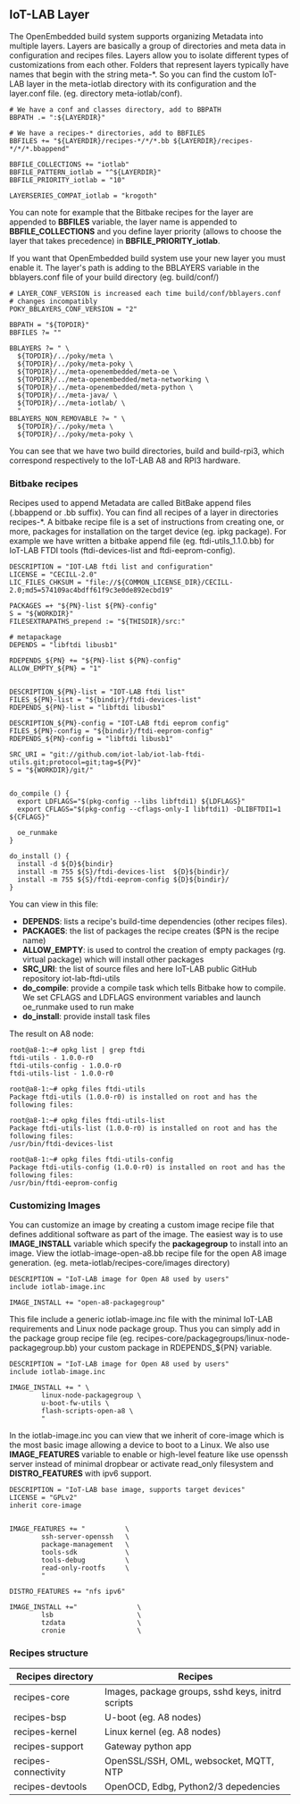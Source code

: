 ## IoT-LAB Layer

The OpenEmbedded build system supports organizing Metadata into multiple layers. Layers are basically a group of directories and meta data in configuration and recipes files. Layers allow you to isolate different types of customizations from each other. Folders that represent layers typically have names that begin with the string meta-*. So you can find the custom IoT-LAB layer in the meta-iotlab directory with its configuration and the layer.conf file. (eg. directory meta-iotlab/conf). 

```
# We have a conf and classes directory, add to BBPATH
BBPATH .= ":${LAYERDIR}"

# We have a recipes-* directories, add to BBFILES
BBFILES += "${LAYERDIR}/recipes-*/*/*.bb ${LAYERDIR}/recipes-*/*/*.bbappend"

BBFILE_COLLECTIONS += "iotlab"
BBFILE_PATTERN_iotlab = "^${LAYERDIR}"
BBFILE_PRIORITY_iotlab = "10"

LAYERSERIES_COMPAT_iotlab = "krogoth"
```
You can note for example that the Bitbake recipes for the layer are appended to **BBFILES** variable, the layer name is appended to **BBFILE_COLLECTIONS** and you define layer priority (allows to choose the layer that takes precedence) in **BBFILE_PRIORITY_iotlab**.

If you want that OpenEmbedded build system use your new layer you must enable it. The layer's path is adding to the BBLAYERS variable in the bblayers.conf file of your build directory (eg. build/conf/)

```
# LAYER_CONF_VERSION is increased each time build/conf/bblayers.conf
# changes incompatibly
POKY_BBLAYERS_CONF_VERSION = "2"

BBPATH = "${TOPDIR}"
BBFILES ?= ""

BBLAYERS ?= " \
  ${TOPDIR}/../poky/meta \
  ${TOPDIR}/../poky/meta-poky \
  ${TOPDIR}/../meta-openembedded/meta-oe \
  ${TOPDIR}/../meta-openembedded/meta-networking \
  ${TOPDIR}/../meta-openembedded/meta-python \
  ${TOPDIR}/../meta-java/ \
  ${TOPDIR}/../meta-iotlab/ \
  "
BBLAYERS_NON_REMOVABLE ?= " \
  ${TOPDIR}/../poky/meta \
  ${TOPDIR}/../poky/meta-poky \
```

You can see that we have two build directories, build and build-rpi3, which correspond respectively to the IoT-LAB A8 and RPI3 hardware.

### Bitbake recipes

Recipes used to append Metadata are called BitBake append files (.bbappend or .bb suffix). You can find all recipes of a layer in directories recipes-*. A bitbake recipe file is a set of instructions from creating one, or more, packages for installation on the target device (eg. ipkg package). For example we have written a bitbake append file (eg. ftdi-utils_1.1.0.bb) for IoT-LAB FTDI tools (ftdi-devices-list and ftdi-eeprom-config). 

```
DESCRIPTION = "IOT-LAB ftdi list and configuration"
LICENSE = "CECILL-2.0"
LIC_FILES_CHKSUM = "file://${COMMON_LICENSE_DIR}/CECILL-2.0;md5=574109ac4bdff61f9c3e0de892ecbd19"

PACKAGES =+ "${PN}-list ${PN}-config"
S = "${WORKDIR}"
FILESEXTRAPATHS_prepend := "${THISDIR}/src:"

# metapackage
DEPENDS = "libftdi libusb1"

RDEPENDS_${PN} += "${PN}-list ${PN}-config"
ALLOW_EMPTY_${PN} = "1"


DESCRIPTION_${PN}-list = "IOT-LAB ftdi list"
FILES_${PN}-list = "${bindir}/ftdi-devices-list"
RDEPENDS_${PN}-list = "libftdi libusb1"

DESCRIPTION_${PN}-config = "IOT-LAB ftdi eeprom config"
FILES_${PN}-config = "${bindir}/ftdi-eeprom-config"
RDEPENDS_${PN}-config = "libftdi libusb1"

SRC_URI = "git://github.com/iot-lab/iot-lab-ftdi-utils.git;protocol=git;tag=${PV}"
S = "${WORKDIR}/git/"


do_compile () {
  export LDFLAGS="$(pkg-config --libs libftdi1) ${LDFLAGS}"
  export CFLAGS="$(pkg-config --cflags-only-I libftdi1) -DLIBFTDI1=1 ${CFLAGS}"

  oe_runmake
}

do_install () {
  install -d ${D}${bindir}
  install -m 755 ${S}/ftdi-devices-list  ${D}${bindir}/
  install -m 755 ${S}/ftdi-eeprom-config ${D}${bindir}/
}
```

You can view in this file:
* **DEPENDS**: lists a recipe's build-time dependencies  (other recipes files).
* **PACKAGES**: the list of packages the recipe creates ($PN is the recipe name)
* **ALLOW_EMPTY**: is used to control the creation of empty packages (rg. virtual package) which will install other packages
* **SRC_URI**: the list of source files and here IoT-LAB public GitHub repository iot-lab-ftdi-utils
* **do_compile**: provide a compile task which tells Bitbake how to compile. We set CFLAGS and LDFLAGS environment variables and launch oe_runmake used to run make
* **do_install**: provide install task files

The result on A8 node:
```
root@a8-1:~# opkg list | grep ftdi
ftdi-utils - 1.0.0-r0
ftdi-utils-config - 1.0.0-r0
ftdi-utils-list - 1.0.0-r0

root@a8-1:~# opkg files ftdi-utils       
Package ftdi-utils (1.0.0-r0) is installed on root and has the following files:

root@a8-1:~# opkg files ftdi-utils-list
Package ftdi-utils-list (1.0.0-r0) is installed on root and has the following files:
/usr/bin/ftdi-devices-list

root@a8-1:~# opkg files ftdi-utils-config
Package ftdi-utils-config (1.0.0-r0) is installed on root and has the following files:
/usr/bin/ftdi-eeprom-config
```

### Customizing Images

You can customize an image by creating a custom image recipe file that defines additional software as part of the image. The easiest way is to use **IMAGE_INSTALL** variable which specify the **packagegroup** to install into an image. View the iotlab-image-open-a8.bb recipe file for the open A8 image generation. (eg. meta-iotlab/recipes-core/images directory)

```
DESCRIPTION = "IoT-LAB image for Open A8 used by users"
include iotlab-image.inc

IMAGE_INSTALL += "open-a8-packagegroup"
```
This file include a generic iotlab-image.inc file with the minimal IoT-LAB requirements and Linux node package group. Thus you can simply add in the package group recipe file (eg. recipes-core/packagegroups/linux-node-packagegroup.bb) your custom package in RDEPENDS_${PN} variable. 

```
DESCRIPTION = "IoT-LAB image for Open A8 used by users"
include iotlab-image.inc

IMAGE_INSTALL += " \
        linux-node-packagegroup \
        u-boot-fw-utils \
        flash-scripts-open-a8 \
        "
```
 
In the iotlab-image.inc you can view that we inherit of core-image which is the most basic image allowing a device to boot to a Linux. We also use **IMAGE_FEATURES** variable to enable or high-level feature like use openssh server instead of minimal dropbear or activate read_only filesystem and **DISTRO_FEATURES** with ipv6 support. 

```
DESCRIPTION = "IoT-LAB base image, supports target devices"
LICENSE = "GPLv2"
inherit core-image


IMAGE_FEATURES += "          \
        ssh-server-openssh   \
        package-management   \
        tools-sdk            \
        tools-debug          \
        read-only-rootfs     \
        "

DISTRO_FEATURES += "nfs ipv6"

IMAGE_INSTALL +="               \
        lsb                     \
        tzdata                  \
        cronie                  \
```

### Recipes structure


| Recipes directory    | Recipes                                           |
|----------------------|---------------------------------------------------|
| recipes-core         | Images, package groups, sshd keys, initrd scripts |
| recipes-bsp          | U-boot (eg. A8 nodes)                             |
| recipes-kernel       | Linux kernel (eg. A8 nodes)                       |
| recipes-support      | Gateway python app                                |
| recipes-connectivity | OpenSSL/SSH, OML, websocket, MQTT, NTP            |
| recipes-devtools     | OpenOCD, Edbg, Python2/3 depedencies              |



